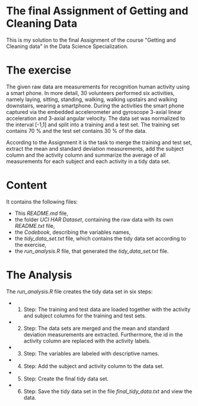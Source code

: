 # The final Assignment of Getting and Cleaning Data

This is my solution to the final Assignment of the course "Getting and Cleaning
data" in the Data Science Specialization.

# The exercise
The given raw data are measurements for recognition human activity using a smart phone. In more detail, 30 volunteers performed six activities, namely laying, sitting, standing, walking, walking upstairs and walking downstairs, wearing a smartphone. During the activities the smart phone captured via the embedded accelerometer and gyroscope 3-axial linear acceleration and 3-axial angular velocity. The data set was normalized to the interval [-1,1] and split into a training and a test set. The training set contains 70 %  and the test set contains 30 % of the data.

According to the Assignment it is the task to merge the training and test set, extract the mean and standard deviation measurements, add the subject column and the activity column and summarize the average of all measurements for each subject and each activity in a tidy data set.

# Content

It contains the following files:
- This *README.md* file,  
- the folder *UCI HAR Dataset*, containing the raw data with its own *README.txt* file,  
- the *Codebook*, describing the variables names,  
- the *tidy_data_set.txt* file, which contains the tidy data set according to the
exercise,  
- the *run_analysis.R* file, that generated the *tidy_data_set.txt* file.

# The Analysis
The *run_analysis.R* file creates the tidy data set in six steps:
- 1. Step: The training and test data are loaded together with the activity and subject columns for the training and test sets.  
- 2. Step: The data sets are merged and the mean and standard deviation measurements are extracted. Furthermore, the id in the activity column are replaced with the activity labels.  
- 3. Step: The variables are labeled with descriptive names.  
- 4. Step: Add the subject and activity column to the data set.  
- 5. Step: Create the final tidy data set.  
- 6. Step: Save the tidy data set in the file *final_tidy_data.txt* and view the data.